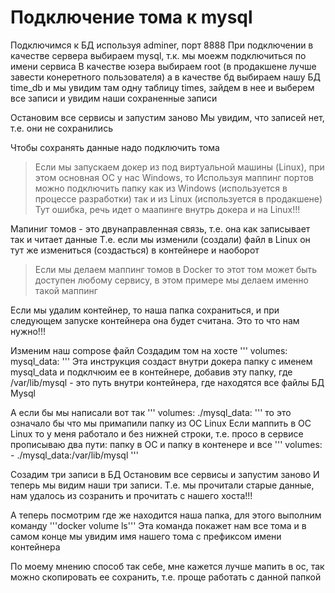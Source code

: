 # Подключение тома к mysql

Подключимся к БД используя adminer, порт 8888
При подключении в качестве сервера выбираем mysql, т.к. мы моежм подключиться по имени сервиса
В качестве юзера выбираем root (в продакшене лучше завести конеретного пользователя)
а в качестве бд выбираем нашу БД time_db
и мы увидим там одну таблицу times, зайдем в нее и выберем все записи и увидим наши сохраненные 
записи

Остановим все сервисы и запустим заново
Мы увидим, что записей нет, т.е. они не сохранились

Чтобы сохранять данные надо подключить тома

> Если мы запускаем докер из под виртуальной машины (Linux), при этом основная ОС у нас Windows, то 
Используя маппинг портов можно подключить папку как из Windows (используется в процессе 
разработки) так и из  Linux (используется в продакшене)
> Тут ошибка, речь идет о маапинге внутрь докера и на Linux!!!

Мапиниг томов - это двунаправленная связь, т.е. она как записывает так и читает данные
Т.е. если мы изменили (создали) файл в Linux он тут же измениться (создасться) в контейнере и 
наоборот

> Если мы делаем маппинг томов в Docker то этот том может быть доступен любому сервису, в этом 
> примере мы делаем именно такой маппинг

Если мы удалим контейнер, то наша папка сохраниться, и при следующем запуске контейнера она 
будет считана.
Это то что нам нужно!!!

Изменим наш compose файл
Создадим том на хосте
'''
volumes:
    mysql_data:
'''
Эта инструкция создаст внутри докера папку с именем mysql_data
и подклчюим ее в контейнере, добавив эту папку, где
/var/lib/mysql - это путь внутри контейнера, где находятся все файлы БД Mysql

А если бы мы написали вот так
'''
volumes:
    ./mysql_data:
'''
то это означало бы что мы примапили папку из ОС Linux
Если маппить в ОС Linux то у меня работало и без нижней строки, т.е. просо в сервисе прописываю 
два пути: папку в ОС и папку в контенере и все
'''
volumes:
    - ./mysql_data:/var/lib/mysql
'''

Созадим три записи в БД
Остановим все сервисы и запустим заново
И теперь мы видим наши три записи.
Т.е. мы прочитали старые данные, нам удалось из созранить и прочитать с нашего хоста!!!

А теперь посмотрим где же находится наша папка, для этого выполним команду
'''docker volume ls'''
Эта команда покажет нам все тома и в самом конце мы увидим имя нашего тома с префиксом имени 
контейнера

По моему мнению способ так себе, мне кажется лучше мапить в ос, так можно скопировать ее 
сохранить, т.е. проще работать с данной папкой
